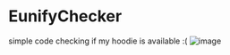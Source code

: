 # EunifyChecker
simple code checking if my hoodie is available :(
![image](https://user-images.githubusercontent.com/105588004/223091686-abee741c-f92c-4185-bf17-75087b1ff0ab.png)
